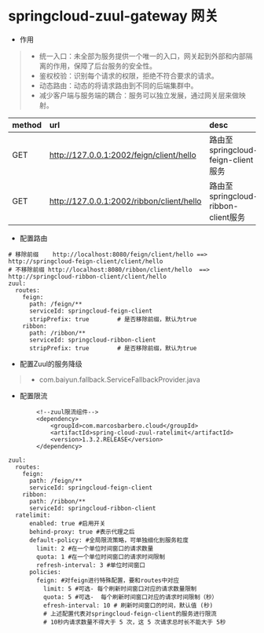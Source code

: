 # springcloud-zuul-gateway  网关

* 作用
> * 统一入口：未全部为服务提供一个唯一的入口，网关起到外部和内部隔离的作用，保障了后台服务的安全性。
> * 鉴权校验：识别每个请求的权限，拒绝不符合要求的请求。
> * 动态路由：动态的将请求路由到不同的后端集群中。
> * 减少客户端与服务端的耦合：服务可以独立发展，通过网关层来做映射。


| method | url | desc |  
| :--- | :--- | :--- |   
| GET | http://127.0.0.1:2002/feign/client/hello | 路由至springcloud-feign-client服务 |  
| GET | http://127.0.0.1:2002/ribbon/client/hello | 路由至springcloud-ribbon-client服务 |  

* 配置路由

```
# 移除前缀    http://localhost:8080/feign/client/hello ==> http://springcloud-feign-client/client/hello
# 不移除前缀 http://localhost:8080/ribbon/client/hello  ==> http://springcloud-ribbon-client/client/hello
zuul:
  routes:
    feign:
      path: /feign/**
      serviceId: springcloud-feign-client
      stripPrefix: true        # 是否移除前缀，默认为true
    ribbon:
      path: /ribbon/**
      serviceId: springcloud-ribbon-client
      stripPrefix: true        # 是否移除前缀，默认为true
```

* 配置Zuul的服务降级
> * com.baiyun.fallback.ServiceFallbackProvider.java

* 配置限流

```
        <!--zuul限流组件-->
        <dependency>
            <groupId>com.marcosbarbero.cloud</groupId>
            <artifactId>spring-cloud-zuul-ratelimit</artifactId>
            <version>1.3.2.RELEASE</version>
        </dependency>
```

```
zuul:
  routes:
    feign:
      path: /feign/**
      serviceId: springcloud-feign-client
    ribbon:
      path: /ribbon/**
      serviceId: springcloud-ribbon-client
  ratelimit:
      enabled: true #启用开关
      behind-proxy: true #表示代理之后
      default-policy: #全局限流策略，可单独细化到服务粒度
        limit: 2 #在一个单位时间窗口的请求数量
        quota: 1 #在一个单位时间窗口的请求时间限制
        refresh-interval: 3 #单位时间窗口
      policies:
        feign: #对feign进行特殊配置，要和routes中对应
          limit: 5 #可选- 每个刷新时间窗口对应的请求数量限制
          quota: 5 #可选-  每个刷新时间窗口对应的请求时间限制（秒）
          efresh-interval: 10 # 刷新时间窗口的时间，默认值 (秒)
          # 上述配置代表对springcloud-feign-client的服务进行限流
          # 10秒内请求数量不得大于 5 次，这 5 次请求总时长不能大于 5秒
```